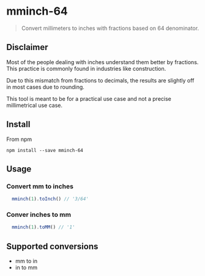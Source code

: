 # mminch-64

> Convert millimeters to inches with fractions based on 64 denominator.

## Disclaimer

Most of the people dealing with inches understand them better by fractions.
This practice is commonly found in industries like construction.

Due to this mismatch from fractions to decimals, the results are slightly off
in most cases due to rounding.

This tool is meant to be for a practical use case and not a precise millimetrical use case.

## Install

From npm

`npm install --save mminch-64`

## Usage

### Convert mm to inches

```js
  mminch(1).toInch() // '3/64'
```

### Conver inches to mm

```js
  mminch(1).toMM() // '1'
```

## Supported conversions

- mm to in
- in to mm


